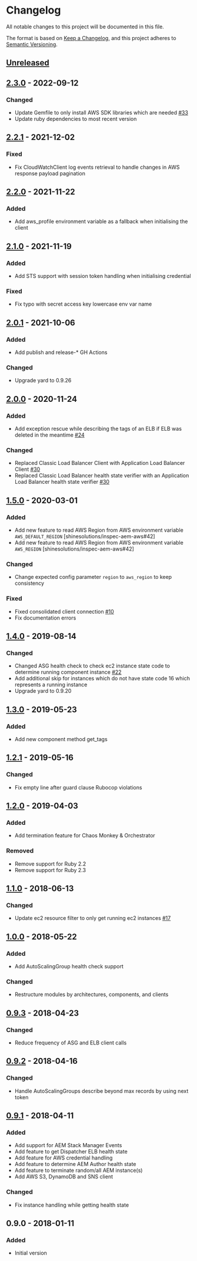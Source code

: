 # Changelog

All notable changes to this project will be documented in this file.

The format is based on [Keep a Changelog](https://keepachangelog.com/en/1.0.0/),
and this project adheres to [Semantic Versioning](https://semver.org/spec/v2.0.0.html).

## [Unreleased]

## [2.3.0] - 2022-09-12
### Changed
- Update Gemfile to only install AWS SDK libraries which are needed [#33]
- Update ruby dependencies to most recent version

## [2.2.1] - 2021-12-02
### Fixed
- Fix CloudWatchClient log events retrieval to handle changes in AWS response payload pagination

## [2.2.0] - 2021-11-22
### Added
- Add aws_profile environment variable as a fallback when initialising the client

## [2.1.0] - 2021-11-19
### Added
- Add STS support with session token handling when initialising credential

### Fixed
- Fix typo with secret access key lowercase env var name

## [2.0.1] - 2021-10-06
### Added
- Add publish and release-* GH Actions

### Changed
- Upgrade yard to 0.9.26

## [2.0.0] - 2020-11-24
### Added
- Add exception rescue while describing the tags of an ELB if ELB was deleted in the meantime [#24]

### Changed
- Replaced Classic Load Balancer Client with Application Load Balancer Client [#30]
- Replaced Classic Load Balancer health state verifier with an Application Load Balancer health state verifier  [#30]

## [1.5.0] - 2020-03-01
### Added
- Add new feature to read AWS Region from AWS environment variable `AWS_DEFAULT_REGION` [shinesolutions/inspec-aem-aws#42]
- Add new feature to read AWS Region from AWS environment variable `AWS_REGION` [shinesolutions/inspec-aem-aws#42]

### Changed
- Change expected config parameter `region` to `aws_region` to keep consistency

### Fixed
- Fixed consolidated client connection [#10]
- Fix documentation errors

## [1.4.0] - 2019-08-14
### Changed
- Changed ASG health check to check ec2 instance state code to determine running component instance [#22]
- Add additional skip for instances which do not have state code 16 which represents a running instance
- Upgrade yard to 0.9.20

## [1.3.0] - 2019-05-23
### Added
- Add new component method get_tags

## [1.2.1] - 2019-05-16
### Changed
- Fix empty line after guard clause Rubocop violations

## [1.2.0] - 2019-04-03
### Added
- Add termination feature for Chaos Monkey & Orchestrator

### Removed
- Remove support for Ruby 2.2
- Remove support for Ruby 2.3

## [1.1.0] - 2018-06-13
### Changed
- Update ec2 resource filter to only get running ec2 instances [#17]

## [1.0.0] - 2018-05-22
### Added
- Add AutoScalingGroup health check support

### Changed
- Restructure modules by architectures, components, and clients

## [0.9.3] - 2018-04-23
### Changed
- Reduce frequency of ASG and ELB client calls

## [0.9.2] - 2018-04-16
### Changed
- Handle AutoScalingGroups describe beyond max records by using next token

## [0.9.1] - 2018-04-11
### Added
- Add support for AEM Stack Manager Events
- Add feature to get Dispatcher ELB health state
- Add feature for AWS credential handling
- Add feature to determine AEM Author health state
- Add feature to terminate random/all AEM instance(s)
- Add AWS S3, DynamoDB and SNS client

### Changed
- Fix instance handling while getting health state

## 0.9.0 - 2018-01-11
### Added
- Initial version

[#10]: https://github.com/shinesolutions/ruby_aem_aws/issues/10
[#17]: https://github.com/shinesolutions/ruby_aem_aws/issues/17
[#22]: https://github.com/shinesolutions/ruby_aem_aws/issues/22
[#24]: https://github.com/shinesolutions/ruby_aem_aws/issues/24
[#30]: https://github.com/shinesolutions/ruby_aem_aws/issues/30
[#33]: https://github.com/shinesolutions/ruby_aem_aws/issues/33

[Unreleased]: https://github.com/shinesolutions/ruby_aem_aws/compare/2.3.0...HEAD
[2.3.0]: https://github.com/shinesolutions/ruby_aem_aws/compare/2.2.1...2.3.0
[2.2.1]: https://github.com/shinesolutions/ruby_aem_aws/compare/2.2.0...2.2.1
[2.2.0]: https://github.com/shinesolutions/ruby_aem_aws/compare/2.1.0...2.2.0
[2.1.0]: https://github.com/shinesolutions/ruby_aem_aws/compare/2.0.1...2.1.0
[2.0.1]: https://github.com/shinesolutions/ruby_aem_aws/compare/2.0.0...2.0.1
[2.0.0]: https://github.com/shinesolutions/ruby_aem_aws/compare/1.5.0...2.0.0
[1.5.0]: https://github.com/shinesolutions/ruby_aem_aws/compare/1.4.0...1.5.0
[1.4.0]: https://github.com/shinesolutions/ruby_aem_aws/compare/1.3.0...1.4.0
[1.3.0]: https://github.com/shinesolutions/ruby_aem_aws/compare/1.2.1...1.3.0
[1.2.1]: https://github.com/shinesolutions/ruby_aem_aws/compare/1.2.0...1.2.1
[1.2.0]: https://github.com/shinesolutions/ruby_aem_aws/compare/1.1.0...1.2.0
[1.1.0]: https://github.com/shinesolutions/ruby_aem_aws/compare/1.0.0...1.1.0
[1.0.0]: https://github.com/shinesolutions/ruby_aem_aws/compare/0.9.3...1.0.0
[0.9.3]: https://github.com/shinesolutions/ruby_aem_aws/compare/0.9.2...0.9.3
[0.9.2]: https://github.com/shinesolutions/ruby_aem_aws/compare/0.9.1...0.9.2
[0.9.1]: https://github.com/shinesolutions/ruby_aem_aws/compare/0.9.0...0.9.1
